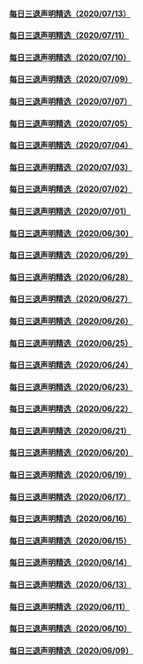 #### [每日三退声明精选（2020/07/13）](master/../pages/nf3104/n12254189.md) 
#### [每日三退声明精选（2020/07/11）](master/../pages/nf3104/n12249802.md) 
#### [每日三退声明精选（2020/07/10）](master/../pages/nf3104/n12247979.md) 
#### [每日三退声明精选（2020/07/09）](master/../pages/nf3104/n12245584.md) 
#### [每日三退声明精选（2020/07/07）](master/../pages/nf3104/n12240267.md) 
#### [每日三退声明精选（2020/07/05）](master/../pages/nf3104/n12234896.md) 
#### [每日三退声明精选（2020/07/04）](master/../pages/nf3104/n12233206.md) 
#### [每日三退声明精选（2020/07/03）](master/../pages/nf3104/n12231529.md) 
#### [每日三退声明精选（2020/07/02）](master/../pages/nf3104/n12229156.md) 
#### [每日三退声明精选（2020/07/01）](master/../pages/nf3104/n12226168.md) 
#### [每日三退声明精选（2020/06/30）](master/../pages/nf3104/n12223400.md) 
#### [每日三退声明精选（2020/06/29）](master/../pages/nf3104/n12220897.md) 
#### [每日三退声明精选（2020/06/28）](master/../pages/nf3104/n12218231.md) 
#### [每日三退声明精选（2020/06/27）](master/../pages/nf3104/n12216833.md) 
#### [每日三退声明精选（2020/06/26）](master/../pages/nf3104/n12215316.md) 
#### [每日三退声明精选（2020/06/25）](master/../pages/nf3104/n12213079.md) 
#### [每日三退声明精选（2020/06/24）](master/../pages/nf3104/n12210494.md) 
#### [每日三退声明精选（2020/06/23）](master/../pages/nf3104/n12208079.md) 
#### [每日三退声明精选（2020/06/22）](master/../pages/nf3104/n12205534.md) 
#### [每日三退声明精选（2020/06/21）](master/../pages/nf3104/n12202855.md) 
#### [每日三退声明精选（2020/06/20）](master/../pages/nf3104/n12201124.md) 
#### [每日三退声明精选（2020/06/19）](master/../pages/nf3104/n12199413.md) 
#### [每日三退声明精选（2020/06/17）](master/../pages/nf3104/n12194018.md) 
#### [每日三退声明精选（2020/06/16）](master/../pages/nf3104/n12191091.md) 
#### [每日三退声明精选（2020/06/15）](master/../pages/nf3104/n12188476.md) 
#### [每日三退声明精选（2020/06/14）](master/../pages/nf3104/n12185854.md) 
#### [每日三退声明精选（2020/06/13）](master/../pages/nf3104/n12184174.md) 
#### [每日三退声明精选（2020/06/11）](master/../pages/nf3104/n12179670.md) 
#### [每日三退声明精选（2020/06/10）](master/../pages/nf3104/n12176700.md) 
#### [每日三退声明精选（2020/06/09）](master/../pages/nf3104/n12174422.md) 

